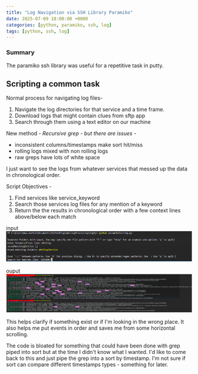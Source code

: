 ```yaml
---
title: "Log Navigation via SSH Library Paramiko"
date: 2025-07-09 18:00:00 +0000
categories: [python, paramiko, ssh, log]
tags: [python, ssh, log]
---
```


### Summary
The paramiko ssh library was useful for a repetitive task in putty.

## Scripting a common task
Normal process for navigating log files- 
1. Navigate the log directories for that service and a time frame.
2. Download logs that might contain clues from sftp app
3. Search through them using a text editor on our machine


New method - *Recursive grep - but there are issues* -
- inconsistent columns/timestamps make sort hit/miss
- rolling logs mixed with non rolling logs
- raw greps have lots of white space

I just want to see the logs from whatever services that messed up the data in chronological order. 

Script Objectives -
1. Find services like service_keyword
2. Search those services log files for any mention of a keyword
3. Return the the results in chronological order with a few context lines above/below each match

input
![paramiko_test_dialog_image](/assets/img/posts/paramiko/paramikoMenu.PNG)

ouput
![paramiko_test_output_image](/assets/img/posts/paramiko/paramikoOutput.PNG)

This helps clarify if something exist or if I'm looking in the wrong place. It also helps me put events in order and saves me from some horizontal scrolling.

The code is bloated for something that could have been done with grep piped into sort but at the time I didn't know what I wanted. I'd like to come back to this and just pipe the grep into a sort by timestamp. I'm not sure if sort can compare different timestamps types - something for later.